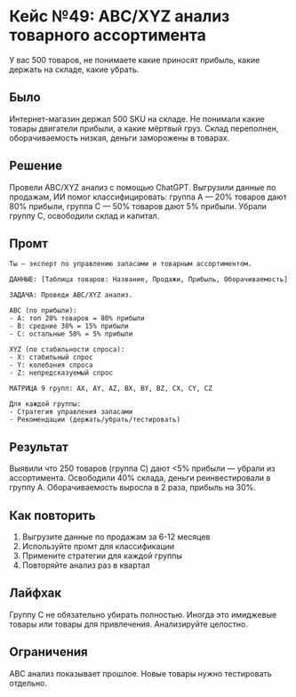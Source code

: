 # Кейс №49: ABC/XYZ анализ товарного ассортимента

У вас 500 товаров, не понимаете какие приносят прибыль, какие держать на складе, какие убрать.

## Было

Интернет-магазин держал 500 SKU на складе. Не понимали какие товары двигатели прибыли, а какие мёртвый груз. Склад переполнен, оборачиваемость низкая, деньги заморожены в товарах.

## Решение

Провели ABC/XYZ анализ с помощью ChatGPT. Выгрузили данные по продажам, ИИ помог классифицировать: группа A — 20% товаров дают 80% прибыли, группа C — 50% товаров дают 5% прибыли. Убрали группу C, освободили склад и капитал.

## Промт

```
Ты — эксперт по управлению запасами и товарным ассортиментом.

ДАННЫЕ: [Таблица товаров: Название, Продажи, Прибыль, Оборачиваемость]

ЗАДАЧА: Проведи ABC/XYZ анализ.

ABC (по прибыли):
- A: топ 20% товаров = 80% прибыли
- B: средние 30% = 15% прибыли
- C: остальные 50% = 5% прибыли

XYZ (по стабильности спроса):
- X: стабильный спрос
- Y: колебания спроса
- Z: непредсказуемый спрос

МАТРИЦА 9 групп: AX, AY, AZ, BX, BY, BZ, CX, CY, CZ

Для каждой группы:
- Стратегия управления запасами
- Рекомендации (держать/убрать/тестировать)
```

## Результат

Выявили что 250 товаров (группа C) дают <5% прибыли — убрали из ассортимента. Освободили 40% склада, деньги реинвестировали в группу A. Оборачиваемость выросла в 2 раза, прибыль на 30%.

## Как повторить

1. Выгрузите данные по продажам за 6-12 месяцев
2. Используйте промт для классификации
3. Примените стратегии для каждой группы
4. Повторяйте анализ раз в квартал

## Лайфхак

Группу C не обязательно убирать полностью. Иногда это имиджевые товары или товары для привлечения. Анализируйте целостно.

## Ограничения

ABC анализ показывает прошлое. Новые товары нужно тестировать отдельно.
